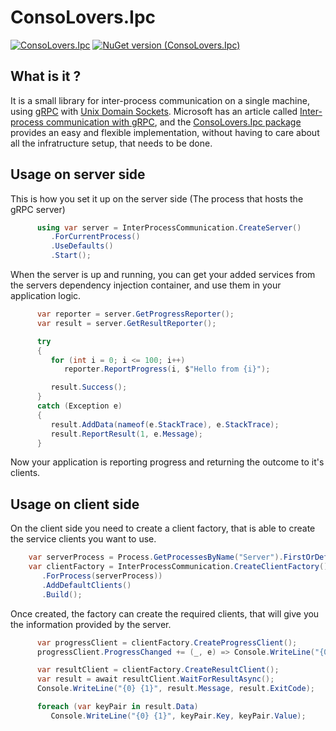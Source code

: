 # ConsoLovers.Ipc

[![ConsoLovers.Ipc](https://github.com/bramerdaniel/ConsoLovers.Ipc/actions/workflows/ConsoLovers.Ipc.yml/badge.svg?branch=master)](https://github.com/bramerdaniel/ConsoLovers.Ipc/actions/workflows/ConsoLovers.Ipc.yml)
[![NuGet version (ConsoLovers.Ipc)](https://img.shields.io/nuget/v/ConsoLovers.Ipc.svg?style=flat)](https://www.nuget.org/packages/ConsoLovers.Ipc/)

## What is it ?
It is a small library for inter-process communication on a single machine,
using [gRPC](https://grpc.io/) with [Unix Domain Sockets](https://de.wikipedia.org/wiki/Unix_Domain_Socket).
Microsoft has an article called [Inter-process communication with gRPC](https://learn.microsoft.com/en-us/aspnet/core/grpc/interprocess?view=aspnetcore-6.0#configure-unix-domain-sockets),
and the [ConsoLovers.Ipc package](https://www.nuget.org/packages/ConsoLovers.Ipc) provides an easy and flexible implementation, 
without having to care about all the infratructure setup, that needs to be done.

## Usage on server side
This is how you set it up on the server side 
(The process that hosts the gRPC server)

```C#
      using var server = InterProcessCommunication.CreateServer()
         .ForCurrentProcess()
         .UseDefaults()
         .Start();
```

When the server is up and running, you can get your added services from the servers
dependency injection container, and use them in your application logic.

```C#
      var reporter = server.GetProgressReporter();
      var result = server.GetResultReporter();

      try
      {
         for (int i = 0; i <= 100; i++)
            reporter.ReportProgress(i, $"Hello from {i}");

         result.Success();
      }
      catch (Exception e)
      {
         result.AddData(nameof(e.StackTrace), e.StackTrace);
         result.ReportResult(1, e.Message);
      }
```

Now your application is reporting progress and returning the outcome to it's clients.

## Usage on client side

On the client side you need to create a client factory, 
that is able to create the service clients you want to use.

```C#
    var serverProcess = Process.GetProcessesByName("Server").FirstOrDefault();
    var clientFactory = InterProcessCommunication.CreateClientFactory()
       .ForProcess(serverProcess))
       .AddDefaultClients()
       .Build();
```

Once created, the factory can create the required clients,
that will give you the information provided by the server.

```C#
      var progressClient = clientFactory.CreateProgressClient();
      progressClient.ProgressChanged += (_, e) => Console.WriteLine("{0}% {1}", e.Percentage, e.Message);

      var resultClient = clientFactory.CreateResultClient();
      var result = await resultClient.WaitForResultAsync();
      Console.WriteLine("{0} {1}", result.Message, result.ExitCode);

      foreach (var keyPair in result.Data)
         Console.WriteLine("{0} {1}", keyPair.Key, keyPair.Value);
```
